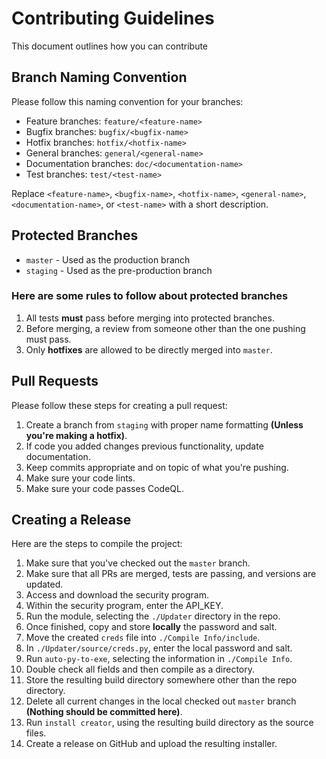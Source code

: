 # Contributing Guidelines

This document outlines how you can contribute

## Branch Naming Convention

Please follow this naming convention for your branches:

- Feature branches: `feature/<feature-name>`
- Bugfix branches: `bugfix/<bugfix-name>`
- Hotfix branches: `hotfix/<hotfix-name>`
- General branches: `general/<general-name>`
- Documentation branches: `doc/<documentation-name>`
- Test branches: `test/<test-name>`

Replace `<feature-name>`, `<bugfix-name>`, `<hotfix-name>`, `<general-name>`, `<documentation-name>`, or `<test-name>` with a short description.

## Protected Branches

- `master` - Used as the production branch
- `staging` - Used as the pre-production branch

### Here are some rules to follow about protected branches

1. All tests **must** pass before merging into protected branches.
2. Before merging, a review from someone other than the one pushing must pass.
3. Only **hotfixes** are allowed to be directly merged into `master`.

## Pull Requests

Please follow these steps for creating a pull request:

1. Create a branch from `staging` with proper name formatting **(Unless you're making a hotfix)**.
2. If code you added changes previous functionality, update documentation.
3. Keep commits appropriate and on topic of what you're pushing.
4. Make sure your code lints.
5. Make sure your code passes CodeQL.

## Creating a Release

Here are the steps to compile the project:

1. Make sure that you've checked out the `master` branch.
2. Make sure that all PRs are merged, tests are passing, and versions are updated.
3. Access and download the security program.
4. Within the security program, enter the API_KEY.
5. Run the module, selecting the `./Updater` directory in the repo.
6. Once finished, copy and store **locally** the password and salt.
7. Move the created `creds` file into `./Compile Info/include`.
8. In `./Updater/source/creds.py`, enter the local password and salt.
9. Run `auto-py-to-exe`, selecting the information in `./Compile Info`.
10. Double check all fields and then compile as a directory.
11. Store the resulting build directory somewhere other than the repo directory.
12. Delete all current changes in the local checked out `master` branch **(Nothing should be committed here)**.
13. Run `install creator`, using the resulting build directory as the source files.
14. Create a release on GitHub and upload the resulting installer.
